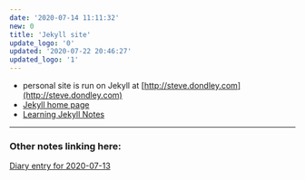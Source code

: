 ```yaml
---
date: '2020-07-14 11:11:32'
new: 0
title: 'Jekyll site'
update_logo: '0'
updated: '2020-07-22 20:46:27'
updated_logo: '1'
---
```

* personal site is run on Jekyll at [http://steve.dondley.com](http://steve.dondley.com)
* [Jekyll home page](https://jekyllrb.com)
* [Learning Jekyll Notes](/Learning-Jekyll-Notes)

---
### Other notes linking here:

[Diary entry for 2020-07-13](/2020-07-13)